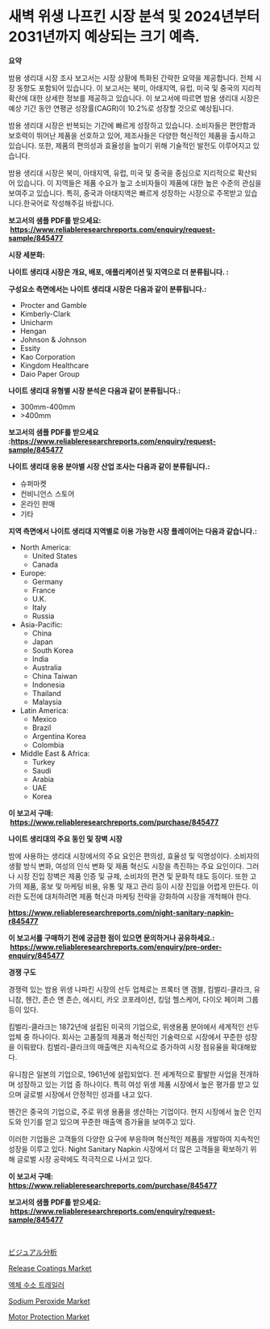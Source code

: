 <p><h1>새벽 위생 나프킨 시장 분석 및 2024년부터 2031년까지 예상되는 크기 예측.</h1></p><p><strong>요약</strong></p>
<p><p>밤용 생리대 시장 조사 보고서는 시장 상황에 특화된 간략한 요약을 제공합니다. 전체 시장 동향도 포함되어 있습니다. 이 보고서는 북미, 아태지역, 유럽, 미국 및 중국의 지리적 확산에 대한 상세한 정보를 제공하고 있습니다. 이 보고서에 따르면 밤용 생리대 시장은 예상 기간 동안 연평균 성장률(CAGR)이 10.2%로 성장할 것으로 예상됩니다.</p><p>밤용 생리대 시장은 반복되는 기간에 빠르게 성장하고 있습니다. 소비자들은 편안함과 보호력이 뛰어난 제품을 선호하고 있어, 제조사들은 다양한 혁신적인 제품을 출시하고 있습니다. 또한, 제품의 편의성과 효율성을 높이기 위해 기술적인 발전도 이루어지고 있습니다.</p><p>밤용 생리대 시장은 북미, 아태지역, 유럽, 미국 및 중국을 중심으로 지리적으로 확산되어 있습니다. 이 지역들은 제품 수요가 높고 소비자들이 제품에 대한 높은 수준의 관심을 보여주고 있습니다. 특히, 중국과 아태지역은 빠르게 성장하는 시장으로 주목받고 있습니다.한국어로 작성해주길 바랍니다.</p></p>
<p><strong>보고서의 샘플 PDF를 받으세요: &nbsp;<a href="https://www.reliableresearchreports.com/enquiry/request-sample/845477">https://www.reliableresearchreports.com/enquiry/request-sample/845477</a></strong></p>
<p><strong>시장 세분화:</strong></p>
<p><strong> 나이트 생리대 시장은 개요, 배포, 애플리케이션 및 지역으로 더 분류됩니다. :</strong></p>
<p><strong>구성요소 측면에서는 나이트 생리대 시장은 다음과 같이 분류됩니다.:</strong></p>
<p><ul><li>Procter and Gamble</li><li>Kimberly-Clark</li><li>Unicharm</li><li>Hengan</li><li>Johnson & Johnson</li><li>Essity</li><li>Kao Corporation</li><li>Kingdom Healthcare</li><li>Daio Paper Group</li></ul></p>
<p><strong> 나이트 생리대 유형별 시장 분석은 다음과 같이 분류됩니다.:</strong></p>
<p><ul><li>300mm-400mm</li><li>>400mm</li></ul></p>
<p><strong>보고서의 샘플 PDF를 받으세요 :<a href="https://www.reliableresearchreports.com/enquiry/request-sample/845477">https://www.reliableresearchreports.com/enquiry/request-sample/845477</a></strong></p>
<p><strong> 나이트 생리대 응용 분야별 시장 산업 조사는 다음과 같이 분류됩니다.:</strong></p>
<p><ul><li>슈퍼마켓</li><li>컨비니언스 스토어</li><li>온라인 판매</li><li>기타</li></ul></p>
<p><strong>지역 측면에서 나이트 생리대 지역별로 이용 가능한 시장 플레이어는 다음과 같습니다.:</strong></p>
<p><ul>
    <li>
        North America:
        <ul>
            <li>United States</li>
            <li>Canada</li>
        </ul>
    </li>
    <li>
        Europe:
        <ul>
            <li>Germany</li>
            <li>France</li>
            <li>U.K.</li>
            <li>Italy</li>
            <li>Russia</li>
        </ul>
    </li>
    <li>
        Asia-Pacific:
        <ul>
            <li>China</li>
            <li>Japan</li>
            <li>South Korea</li>
            <li>India</li>
            <li>Australia</li>
            <li>China Taiwan</li>
            <li>Indonesia</li>
            <li>Thailand</li>
            <li>Malaysia</li>
        </ul>
    </li>
    <li>
        Latin America:
        <ul>
            <li>Mexico</li>
            <li>Brazil</li>
            <li>Argentina Korea</li>
            <li>Colombia</li>
        </ul>
    </li>
    <li>
        Middle East & Africa:
        <ul>
            <li>Turkey</li>
            <li>Saudi</li>
            <li>Arabia</li>
            <li>UAE</li>
            <li>Korea</li>
        </ul>
    </li>
    </ul></p>
<p><strong>이 보고서 구매: &nbsp;<a href="https://www.reliableresearchreports.com/purchase/845477">https://www.reliableresearchreports.com/purchase/845477</a></strong></p>
<p><strong>나이트 생리대의 주요 동인 및 장벽 시장</strong></p>
<p><p>밤에 사용하는 생리대 시장에서의 주요 요인은 편의성, 효율성 및 익명성이다. 소비자의 생활 방식 변화, 여성의 인식 변화 및 제품 혁신도 시장을 촉진하는 주요 요인이다. 그러나 시장 진입 장벽은 제품 인증 및 규제, 소비자의 편견 및 문화적 태도 등이다. 또한 고가의 제품, 홍보 및 마케팅 비용, 유통 및 재고 관리 등이 시장 진입을 어렵게 만든다. 이러한 도전에 대처하려면 제품 혁신과 마케팅 전략을 강화하여 시장을 개척해야 한다.</p></p>
<p><strong><a href="https://www.reliableresearchreports.com/night-sanitary-napkin-r845477">https://www.reliableresearchreports.com/night-sanitary-napkin-r845477</a></strong></p>
<p><strong>이 보고서를 구매하기 전에 궁금한 점이 있으면 문의하거나 공유하세요.: &nbsp;<a href="https://www.reliableresearchreports.com/enquiry/pre-order-enquiry/845477">https://www.reliableresearchreports.com/enquiry/pre-order-enquiry/845477</a></strong></p>
<p><strong>경쟁 구도</strong></p>
<p><p>경쟁력 있는 밤용 위생 나파킨 시장의 선두 업체로는 프록터 앤 갬블, 킴벌리-클라크, 유니참, 헨간, 존슨 앤 존슨, 에시티, 카오 코포레이션, 킹덤 헬스케어, 다이오 페이퍼 그룹 등이 있다.</p><p>킴벌리-클라크는 1872년에 설립된 미국의 기업으로, 위생용품 분야에서 세계적인 선두 업체 중 하나이다. 회사는 고품질의 제품과 혁신적인 기술력으로 시장에서 꾸준한 성장을 이뤄왔다. 킴벌리-클라크의 매출액은 지속적으로 증가하여 시장 점유율을 확대해왔다.</p><p>유니참은 일본의 기업으로, 1961년에 설립되었다. 전 세계적으로 활발한 사업을 전개하며 성장하고 있는 기업 중 하나이다. 특히 여성 위생 제품 시장에서 높은 평가를 받고 있으며 글로벌 시장에서 안정적인 성과를 내고 있다.</p><p>헨간은 중국의 기업으로, 주로 위생 용품을 생산하는 기업이다. 현지 시장에서 높은 인지도와 인기를 얻고 있으며 꾸준한 매출액 증가율을 보여주고 있다.</p><p>이러한 기업들은 고객들의 다양한 요구에 부응하며 혁신적인 제품을 개발하여 지속적인 성장을 이루고 있다. Night Sanitary Napkin 시장에서 더 많은 고객들을 확보하기 위해 글로벌 시장 공략에도 적극적으로 나서고 있다.</p></p>
<p><strong>이 보고서 구매: &nbsp; <a href="https://www.reliableresearchreports.com/purchase/845477">https://www.reliableresearchreports.com/purchase/845477</a></strong></p>
<p><strong>보고서의 샘플 PDF를 받으세요: &nbsp;<a href="https://www.reliableresearchreports.com/enquiry/request-sample/845477">https://www.reliableresearchreports.com/enquiry/request-sample/845477</a></strong><strong></strong></p>
<p>&nbsp;</p>
<p><p><a href="https://github.com/EthanMorar2011/Market-Research-Report-List-1/blob/main/991100920767.md">ビジュアル分析</a></p><p><a href="https://issuu.com/reportprime-2/docs/release-coatings-market-size-2030.pptx">Release Coatings Market</a></p><p><a href="https://medium.com/@dewayneber2023/%EC%95%A1%EC%B2%B4-%EC%88%98%EC%86%8C-%ED%8A%B8%EB%A0%88%EC%9D%BC%EB%9F%AC-%EC%8B%9C%EC%9E%A5-%EA%B2%BD%EC%9F%81-%EB%B6%84%EC%84%9D-%EC%8B%9C%EC%9E%A5-%EB%8F%99%ED%96%A5-%EB%B0%8F-2031%EB%85%84%EA%B9%8C%EC%A7%80%EC%9D%98-%EC%98%88%EC%B8%A1-2d38a6087629">액체 수소 트레일러</a></p><p><a href="https://issuu.com/reportprime-2/docs/sodium-peroxide-market-size-2030.pptx">Sodium Peroxide Market</a></p><p><a href="https://github.com/marloy8/Market-Research-Report-List-3/blob/main/motor-protection-market.md">Motor Protection Market</a></p></p>